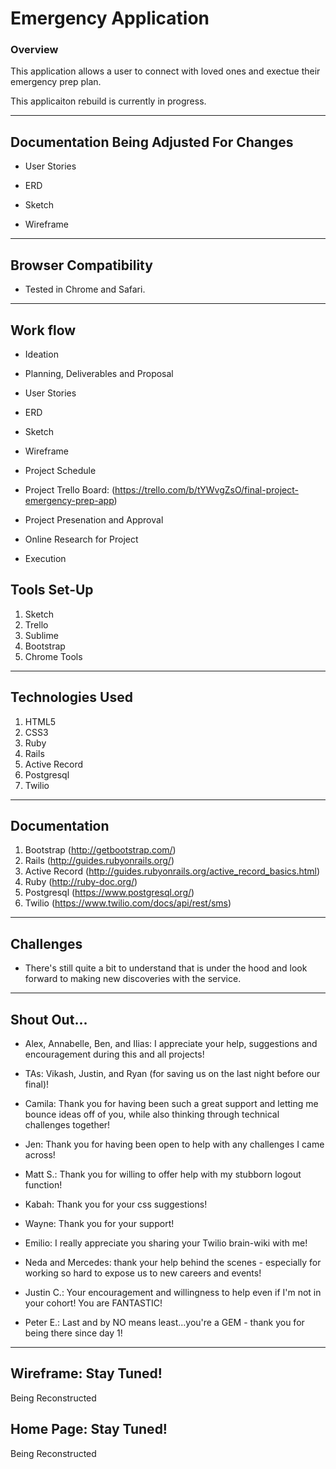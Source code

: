 # Emergency Application

### Overview

This application allows a user to connect with loved ones and exectue their emergency prep plan.

This applicaiton rebuild is currently in progress. 

---

## Documentation Being Adjusted For Changes

* User Stories

* ERD

* Sketch

* Wireframe

---

## Browser Compatibility

* Tested in Chrome and Safari.

---

## Work flow

* Ideation

* Planning, Deliverables and Proposal

* User Stories

* ERD

* Sketch

* Wireframe

* Project Schedule

* Project Trello Board: (https://trello.com/b/tYWvgZsO/final-project-emergency-prep-app)

* Project Presenation and Approval

* Online Research for Project

* Execution

## Tools Set-Up
1. Sketch
2. Trello
3. Sublime
4. Bootstrap
5. Chrome Tools

---

## Technologies Used

1. HTML5
2. CSS3
3. Ruby
4. Rails
5. Active Record
6. Postgresql
7. Twilio

---

## Documentation

1. Bootstrap (http://getbootstrap.com/)
2. Rails (http://guides.rubyonrails.org/)
3. Active Record (http://guides.rubyonrails.org/active_record_basics.html)
4. Ruby (http://ruby-doc.org/)
5. Postgresql (https://www.postgresql.org/)
6. Twilio (https://www.twilio.com/docs/api/rest/sms)

---

## Challenges

* There's still quite a bit to understand that is under the hood and look forward to making new discoveries with the service.

---

## Shout Out...

* Alex, Annabelle, Ben, and Ilias: I appreciate your help, suggestions and encouragement during this and all projects!

* TAs: Vikash, Justin, and Ryan (for saving us on the last night before our final)!

* Camila: Thank you for having been such a great support and letting me bounce ideas off of you, while also thinking through technical challenges together!

* Jen: Thank you for having been open to help with any challenges I came across!

* Matt S.: Thank you for willing to offer help with my stubborn logout function! 

* Kabah: Thank you for your css suggestions!

* Wayne: Thank you for your support!

* Emilio: I really appreciate you sharing your Twilio brain-wiki with me!

* Neda and Mercedes: thank your help behind the scenes - especially for working so hard to expose us to new careers and events! 

* Justin C.: Your encouragement and willingness to help even if I'm not in your cohort! You are FANTASTIC!

* Peter E.: Last and by NO means least...you're a GEM - thank you for being there since day 1!

---

## Wireframe: Stay Tuned!
Being Reconstructed

## Home Page: Stay Tuned!

Being Reconstructed